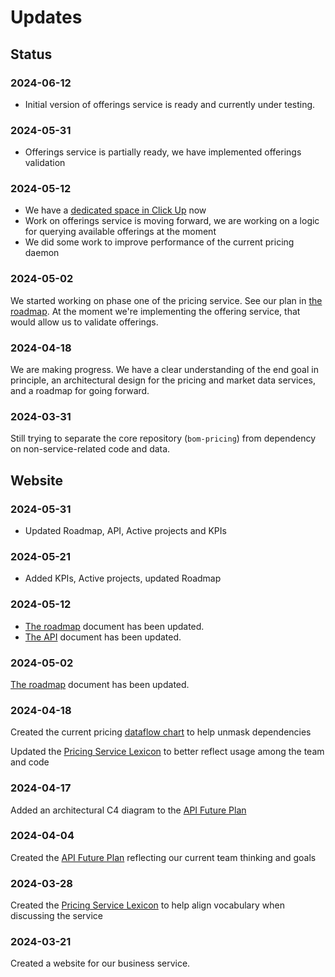 # Updates

## Status

### 2024-06-12

- Initial version of offerings service is ready and currently under testing.

### 2024-05-31

- Offerings service is partially ready, we have implemented offerings validation

### 2024-05-12

- We have a [dedicated space in Click Up](https://app.clickup.com/20696747/v/g/kqknb-686695) now
- Work on offerings service is moving forward, we are working on a logic for querying available offerings at the moment
- We did some work to improve performance of the current pricing daemon

### 2024-05-02

We started working on phase one of the pricing service. See our plan in [the
roadmap](../roadmap/index.md). At the moment we're implementing the offering
service, that would allow us to validate offerings.

### 2024-04-18

We are making progress. We have a clear understanding of the end goal in
principle, an architectural design for the pricing and market data services,
and a roadmap for going forward.

### 2024-03-31

Still trying to separate the core repository (`bom-pricing`) from dependency on non-service-related code and data.

## Website

### 2024-05-31

- Updated Roadmap, API, Active projects and KPIs

### 2024-05-21

- Added KPIs, Active projects, updated Roadmap

### 2024-05-12

- [The roadmap](../roadmap/index.md) document has been updated.
- [The API](../api/index.md) document has been updated.

### 2024-05-02

[The roadmap](../roadmap/index.md) document has been updated.

### 2024-04-18

Created the current pricing [dataflow chart](../api/dataflow.md) to help unmask dependencies

Updated the [Pricing Service Lexicon](../resources/lexicon.md) to better reflect usage among the team and code

### 2024-04-17

Added an architectural C4 diagram to the [API Future Plan](../api/index.md#future-plan)

### 2024-04-04

Created the [API Future Plan](../api/index.md#future-plan) reflecting our current team thinking and goals

### 2024-03-28

Created the [Pricing Service Lexicon](../resources/lexicon.md) to help align vocabulary when discussing the service

### 2024-03-21

Created a website for our business service.
